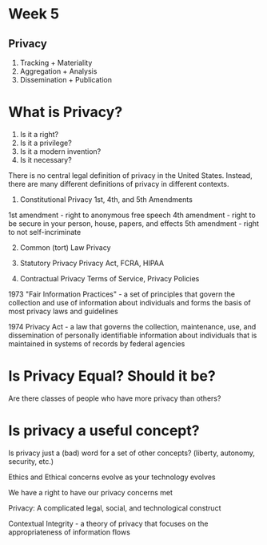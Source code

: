 # Week 5 

## Privacy

1. Tracking + Materiality
2. Aggregation + Analysis
3. Dissemination + Publication 

# What is Privacy?
1. Is it a right?
2. Is it a privilege?
3. Is it a modern invention?
4. Is it necessary?

There is no central legal definition of privacy in the United States. Instead, there are many different definitions of privacy in different contexts.

1. Constitutional Privacy
1st, 4th, and 5th Amendments

1st amendment - right to anonymous free speech
4th amendment - right to be secure in your person, house, papers, and effects
5th amendment - right to not self-incriminate

2. Common (tort) Law Privacy

3. Statutory Privacy
Privacy Act, FCRA, HIPAA

4. Contractual Privacy
Terms of Service, Privacy Policies

1973 "Fair Information Practices" - a set of principles that govern the collection and use of information about individuals and forms the basis of most privacy laws and guidelines

1974 Privacy Act - a law that governs the collection, maintenance, use, and dissemination of personally identifiable information about individuals that is maintained in systems of records by federal agencies

# Is Privacy Equal? Should it be?

Are there classes of people who have more privacy than others?


# Is privacy a useful concept?
 
Is privacy just a (bad) word for a set of other concepts? (liberty, autonomy, security, etc.)

Ethics and Ethical concerns evolve as your technology evolves

We have a right to have our privacy concerns met

Privacy: A complicated legal, social, and technological construct

Contextual Integrity - a theory of privacy that focuses on the appropriateness of information flows